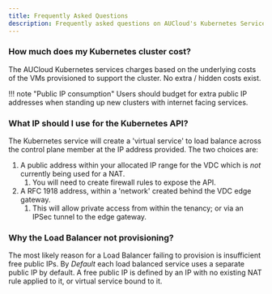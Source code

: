 ```yaml
---
title: Frequently Asked Questions
description: Frequently asked questions on AUCloud's Kubernetes Service
---
```



### How much does my Kubernetes cluster cost?
The AUCloud Kubernetes services charges based on the underlying costs of the VMs provisioned to support the cluster.
No extra / hidden costs exist.

!!! note "Public IP consumption"
   Users should budget for extra public IP addresses when standing up new clusters with internet facing services.

### What IP should I use for the Kubernetes API?

The Kubernetes service will create a 'virtual service' to load balance across the control plane member at the IP address provided. The two choices are:

1. A public address within your allocated IP range for the VDC which is *not* currently being used for a NAT. 
   1. You will need to create firewall rules to expose the API.
2. A RFC 1918 address, within a 'network' created behind the VDC edge gateway.
   1. This will allow private access from within the tenancy; or via an IPSec tunnel to the edge gateway.

### Why the Load Balancer not provisioning?
The most likely reason for a Load Balancer failing to provision is insufficient free public IPs.
By *Default* each load balanced service uses a separate public IP by default.
A free public IP is defined by an IP with no existing NAT rule applied to it, or virtual service bound to it.



